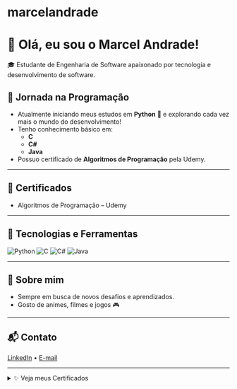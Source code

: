 # marcelandrade

# 👋 Olá, eu sou o Marcel Andrade!

🎓 Estudante de Engenharia de Software apaixonado por tecnologia e desenvolvimento de software.

## 🚀 Jornada na Programação

- Atualmente iniciando meus estudos em **Python** 🐍 e explorando cada vez mais o mundo do desenvolvimento!
- Tenho conhecimento básico em:
  - **C**
  - **C#**
  - **Java**
- Possuo certificado de **Algoritmos de Programação** pela Udemy.

---

## 🏅 Certificados

- Algoritmos de Programação – Udemy

---

## 🔧 Tecnologias e Ferramentas

![Python](https://img.shields.io/badge/Python-3776AB?style=for-the-badge&logo=python&logoColor=white)
![C](https://img.shields.io/badge/C-00599C?style=for-the-badge&logo=c&logoColor=white)
![C#](https://img.shields.io/badge/C%23-239120?style=for-the-badge&logo=c-sharp&logoColor=white)
![Java](https://img.shields.io/badge/Java-ED8B00?style=for-the-badge&logo=java&logoColor=white)

---

## 📖 Sobre mim

- Sempre em busca de novos desafios e aprendizados.
- Gosto de animes, filmes e jogos 🎮

---

## 📬 Contato

[LinkedIn](https://www.linkedin.com/in/seuusuario) • [E-mail](mailto:seu@email.com)

---

<details>
  <summary>✨ Veja meus Certificados</summary>
  💡 Em breve vou compartilhar meu certificado da Udemy e outros aqui!
</details>
